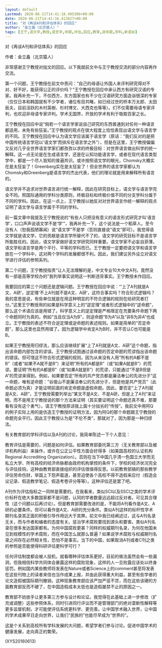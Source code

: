 ```yaml
---
layout: default
Lastmod: 2020-06-21T14:41:18.495306+00:00
date: 2020-06-21T14:41:16.413827+00:00
title: "对《再谈A刊和评估体系》的回应"
author: "金立鑫（北京猿人）"
tags: [王宁,语文学,教授,语言学,命题,评估,回应,教育,逆命题,学科,新语丝]
---
```


对《再谈A刊和评估体系》的回应

作者：金立鑫（北京猿人）

非常感谢王宁教授对拙文的回应。以下我就前文中与王宁教授交流的部分内容再作交流。

第一个问题，王宁教授在前文中责问：“自己的母语让外国人来评判研究得对不对、好不好，能获得公正的评价吗？”王宁教授在回应中承认西方有研究汉语的专家。我再补充一下，不仅西方，东方国家也有不少在汉语研究方面造诣很深的专家（仅仅日本和韩国就有不少学者，诸位有目共睹，如已经过世的桥本万太郎、太田辰夫，目前活跃的木村英樹、杉村博文、大西克也等等）。们不仅需要母语专家评判，也欢迎非母语专家评判。学术无国界，开放的学术有利于吸取百家之长。

王宁教授在回应中说“倘若一个语言学家说自己研究的东西普通到对任何一种语言都适用，未免有些狂妄。”王宁教授的观点在很大程度上恰恰表现出语文学与语言学的不同。王宁教授在回应中认为语文学应该属于语言学（原话：“我们反对的是把中国传统语言学冠以‘语文学’而排斥在语言学之外”），但是在这里，王宁教授偏偏又反对几乎全世界语言学家们都孜孜以求的终极目标：对世界语言做出科学的统一解释。这一点无论是在生成语言学，还是在认知功能语言学，或者在现代语言类型学中，都是一个尽人皆知的普遍共识。或许按照语文学的眼光，Chomsky大概实在是太狂妄了！Greenberg实在是太狂妄了！但全世界的语言学家都认为Chomsky和Greenberg是语言学的杰出代表，他们的理论就是用来解释所有语言的。

语文学并不追求对世界语言进行统一解释，因此在研究目标上，语文学与语言学完全不同。照国际通用的学科分类原则，终极目标和终极价值不同的分支学科分属于不同的学科。因此，在这一点上，王宁教授以她反对对世界语言作统一解释的观点证明了语文学与语言学属于不同的学科。

前一篇文章中我提及王宁教授说的“有些人只把没有意义的语言形式研究才叫‘语言学’，口口声声说语文学不是‘学’”，我再补充一下，这个说法是一个稻草人。至今没有人（恕我孤陋寡闻）说“语文学”不是学（否则直接说“语文”即可）。我觉得语文学就是语文学，它的贡献是语言学所替代不了的，语文学的研究目标不是语言学所能胜任的。因此，语文学家做好语文学研究同样重要。语文学家不必妄自菲薄。语文学和语言学是两个平行、平等的学科而已。王宁教授一定要把语文学和语言学放在一个学科中，这对两个学科的发展都很不利。因此，我们建议另外设立对语文学进行评估的参照系列。

第二个问题，王宁教授指责“让人无法理解的是，中文专业10大中文A刊，竟然没有一部是高等学校办的”我列举事实说明这一判断违背事实。王宁教授未作回应。

我要回应的第三个问题还是逻辑问题。王宁教授在回应中说：“‘上了A刊就是A文、A研’，逆定理‘不上A刊就不是A文、A研’，这符合事实吗？符合形式逻辑吗？我的意思是说，有些单位就是在用这种明显的不符合逻辑的规则在给研究者打分。”这里王宁教授用的如果是科学意义上的“逆定理”或者形式逻辑中的“逆命题”，那么这个术语应该是用错了。科学意义上的逆定理是严格限定在充要条件命题下两个命题同时为真的。例如“当且仅当A为B”，则逆命题“B为A”以及“非B为非A”也成立。王宁教授的表述不符合逆定理或逆命题的表述规则。如果是简单的“否定命题”，那么这里也显然用错了。因为逻辑学中肯定A为B时，并不否认C也可能是 B。

如果王宁教授用归缪法，那么应该继续扩展“上了A刊就是A文、A研”这个命题，指出该命题内部包含的谬误。王宁教授试图通过该命题的否定命题的荒谬指出该命题的错误。但可惜这不符合形式逻辑的规则。因为从来没有人用“所有的A都不是B”（或者“如果不A就不是B”）来证明“所有的A都是B”（或“如果A就是B”）的荒谬。要证明“所有的A都是B”（或“如果A就是B”）的荒谬，只能通过“不是B但是A”的荒谬来得到。例如，如果要否定“所有的共产党员都是廉洁奉公的先进分子”这一命题，唯有逆命题：“谷俊山不是廉洁奉公的先进分子，但是他是共产党员”（此命题必须为真）才能证明前面的肯定命题是虚假命题。因此，要否定“上了A刊就是A文、A研”，王宁教授需要列举出“某文不是A文、不是A研，但是上了A刊”来证明。而不是用王宁教授说的那个方法来证明（其实要证明这个命题还真不难，那要看有没有这个勇气）。请王宁教授原谅我上面十分拙劣的“传授”。我前文中用阿Q的例子实际上用的是仿造王宁教授的证明方法，因为阿Q的那个命题跟王宁教授的命题完全平行。因此王宁教授认为是“不伦不类”，那就对了，因为那是一种归缪法。

有关教育部的学科评估以及A刊的讨论，我简单陈述一下个人意见：

教育评估是需要的，问题是如何评估。如果教育部委托第三方（无关教育部以及被评机构利益）来操作，或许在公正公平性方面会好得多（如美国高校的认证机构Regional Accrediting Organization）。否则在当下中国几乎清一色国立大学而无私立大学、所有高校的经济命脉都由政府机构掌控的条件下，学校的经济状况完全与评估挂钩，这种由教育部直接组织的评估很值得反思。以前教育部搞的那些教学评估劳命伤财，举国上下怨声载道，甚至迫使各个高校不得不造假来应付（假造会议记录、假造教学笔记、假造考卷评分等等）。这种评估还是罢了吧。

A刊作为评估指标之一同样是需要的。在我看来，类似SCI以及SSCI之类的学术评价标杆在绝大多数国家都不是问题，认同的学者数量远远超过反对者。可见其合理性（这个问题以后再讨论）。但是教育部需要改进的是，不能将A刊看作是A文、A研的必要条件。但可以看作是A文、A研的充分条件。类似A刊这样的标杆性学术期刊名录其正面的积极引导作用远大于其弊。前文中我已经阐述过，这与A刊名录无关，而与作者和编者的态度有关。惩治学术腐败要找到源头和要害。类似A刊名录在很多发达国家都有。为何中国腐败更甚？同样的权威期刊名录，为何在他国未见到规模性的学术腐败，而在中国怎么就那么普遍？如果说学术腐败与权威期刊名录之间存在必然相关性，恐怕不是事实。当下的中国，如果取消A刊或者C刊之类的参照是否能使得科研评估更科学可行？

任何评估制度都会被人投机，就看哪种评估体系更好。目前的做法虽然会有一些漏洞，但我相信科学共同体会暴露这样的腐败现象，这样的人一旦败露应该处以终身惩罚。例如国内某些教师将发表在Nature或者Science上的comment甚至将发表在这些刊物上的读者来信也当作成果上报，并由此获得重大利益，甚至有些学者的论文造假被国际期刊撤销，这种现象教育部应该严加严惩不贷，而在这些该硬的方面教育部反而不硬了，在中国造假成本太低也是造假屡禁不止的原因之一。

教育部不妨放手让更多第三方参与设计和论证。我觉得在此基础上进一步修改（扩充或调整）这些参照体系，同时引进同行评议而不是管理部门的绝对垄断性解释等更多监督机制，才可能使评估系统更科学、更完善。让中国学术融入世界，让中国的学术成果早日走向世界，让我们“民族的”也能尽早成为“世界的”。

这是个关系到高校所有学科发展的大问题，希望学者们参与讨论。促进中国学术的健康发展，走向真正的繁荣。

(XYS20160613)

